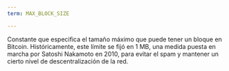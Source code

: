 ```yaml
---
term: MAX_BLOCK_SIZE

---
```

Constante que especifica el tamaño máximo que puede tener un bloque en Bitcoin. Históricamente, este límite se fijó en 1 MB, una medida puesta en marcha por Satoshi Nakamoto en 2010, para evitar el spam y mantener un cierto nivel de descentralización de la red.